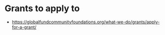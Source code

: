
# Grants to apply to

- https://globalfundcommunityfoundations.org/what-we-do/grants/apply-for-a-grant/
